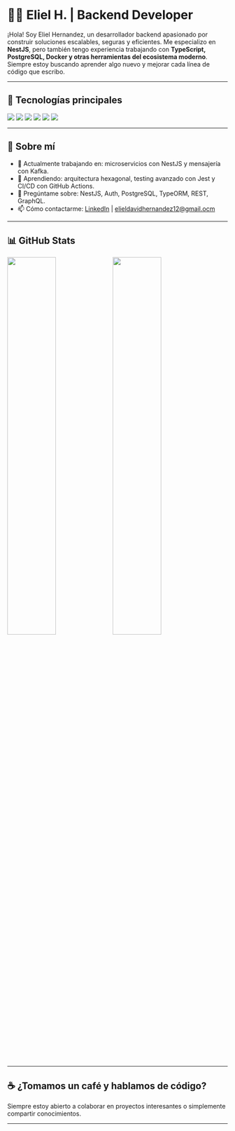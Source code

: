 # 👨‍💻 Eliel H. | Backend Developer

¡Hola! Soy Eliel Hernandez, un desarrollador backend apasionado por construir soluciones escalables, seguras y eficientes. Me especializo en **NestJS**, pero también tengo experiencia trabajando con **TypeScript, PostgreSQL, Docker y otras herramientas del ecosistema moderno**. Siempre estoy buscando aprender algo nuevo y mejorar cada línea de código que escribo.

---

## 🚀 Tecnologías principales

<div align="left">
  <img src="https://img.shields.io/badge/NestJS-E0234E?style=for-the-badge&logo=nestjs&logoColor=white" />
  <img src="https://img.shields.io/badge/TypeScript-3178C6?style=for-the-badge&logo=typescript&logoColor=white" />
  <img src="https://img.shields.io/badge/PostgreSQL-4169E1?style=for-the-badge&logo=postgresql&logoColor=white" />
  <img src="https://img.shields.io/badge/Docker-2496ED?style=for-the-badge&logo=docker&logoColor=white" />
  <img src="https://img.shields.io/badge/Prisma-2D3748?style=for-the-badge&logo=prisma&logoColor=white" />
  <img src="https://img.shields.io/badge/JWT-000000?style=for-the-badge&logo=jsonwebtokens&logoColor=white" />
</div>

---

## 🧠 Sobre mí

- 🔭 Actualmente trabajando en: microservicios con NestJS y mensajería con Kafka.
- 🌱 Aprendiendo: arquitectura hexagonal, testing avanzado con Jest y CI/CD con GitHub Actions.
- 💬 Pregúntame sobre: NestJS, Auth, PostgreSQL, TypeORM, REST, GraphQL.
- 📫 Cómo contactarme: [LinkedIn](https://www.linkedin.com/in/eliel-david-hernand%C3%A9z-vasqu%C3%A9z-b265642a3/) | elieldavidhernandez12@gmail.ocm
---

## 📊 GitHub Stats

<p align="left">
  <img src="https://github-readme-stats.vercel.app/api?username=tuusuario&show_icons=true&theme=dark" width="47%" />
  <img src="https://github-readme-streak-stats.herokuapp.com/?user=tuusuario&theme=dark" width="47%" />
</p>

---

## ☕ ¿Tomamos un café y hablamos de código?

Siempre estoy abierto a colaborar en proyectos interesantes o simplemente compartir conocimientos.

---

